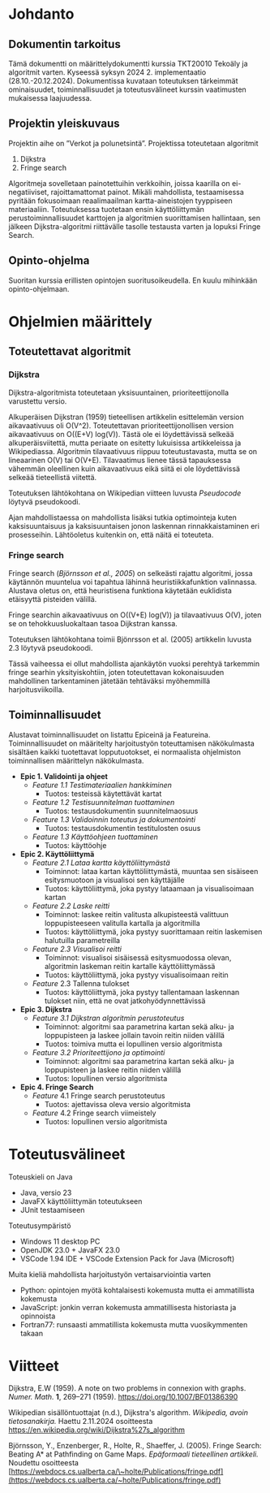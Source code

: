 # Johdanto

## Dokumentin tarkoitus

Tämä dokumentti on määrittelydokumentti kurssia TKT20010 Tekoäly ja algoritmit varten. Kyseessä syksyn 2024 2. implementaatio (28.10.-20.12.2024). Dokumentissa kuvataan toteutuksen tärkeimmät ominaisuudet, toiminnallisuudet ja toteutusvälineet kurssin vaatimusten mukaisessa laajuudessa.

## Projektin yleiskuvaus

Projektin aihe on ”Verkot ja polunetsintä”. Projektissa toteutetaan algoritmit

1.  Dijkstra
2.  Fringe search

Algoritmeja sovelletaan painotettuihin verkkoihin, joissa kaarilla on ei-negatiiviset, rajoittamattomat painot. Mikäli mahdollista, testaamisessa pyritään fokusoimaan reaalimaailman kartta-aineistojen tyyppiseen materiaaliin. Toteutuksessa tuotetaan ensin käyttöliittymän perustoiminnallisuudet karttojen ja algoritmien suorittamisen hallintaan, sen jälkeen Dijkstra-algoritmi riittävälle tasolle testausta varten ja lopuksi Fringe Search.

## Opinto-ohjelma

Suoritan kurssia erillisten opintojen suoritusoikeudella. En kuulu mihinkään opinto-ohjelmaan.

# Ohjelmien määrittely

## Toteutettavat algoritmit

### Dijkstra

Dijkstra-algoritmista toteutetaan yksisuuntainen, prioriteettijonolla varustettu versio.

Alkuperäisen Dijkstran (1959) tieteellisen artikkelin esittelemän version aikavaativuus oli O(V\^2). Toteutettavan prioriteettijonollisen version aikavaativuus on O((E+V) log(V)). Tästä ole ei löydettävissä selkeää alkuperäisviitettä, mutta periaate on esitetty lukuisissa artikkeleissa ja Wikipediassa. Algoritmin tilavaativuus riippuu toteutustavasta, mutta se on lineaarinen O(V) tai O(V+E). Tilavaatimus lienee tässä tapauksessa vähemmän oleellinen kuin aikavaativuus eikä siitä ei ole löydettävissä selkeää tieteellistä viitettä.

Toteutuksen lähtökohtana on Wikipedian viitteen luvusta *Pseudocode* löytyvä pseudokoodi.

Ajan mahdollistaessa on mahdollista lisäksi tutkia optimointeja kuten kaksisuuntaisuus ja kaksisuuntaisen jonon laskennan rinnakkaistaminen eri prosesseihin. Lähtöoletus kuitenkin on, että näitä ei toteuteta.

### Fringe search

Fringe search (*Björnsson et al., 2005*) on selkeästi rajattu algoritmi, jossa käytännön muuntelua voi tapahtua lähinnä heuristiikkafunktion valinnassa. Alustava oletus on, että heuristisena funktiona käytetään euklidista etäisyyttä pisteiden välillä.

Fringe searchin aikavaativuus on O((V+E) log(V)) ja tilavaativuus O(V), joten se on tehokkuusluokaltaan tasoa Dijkstran kanssa.

Toteutuksen lähtökohtana toimii Bjönrsson et al. (2005) artikkelin luvusta 2.3 löytyvä pseudokoodi.

Tässä vaiheessa ei ollut mahdollista ajankäytön vuoksi perehtyä tarkemmin fringe searhin yksityiskohtiin, joten toteutettavan kokonaisuuden mahdollinen tarkentaminen jätetään tehtäväksi myöhemmillä harjoitusviikoilla.

## Toiminnallisuudet

Alustavat toiminnallisuudet on listattu Epiceinä ja Featureina. Toiminnallisuudet on määritelty harjoitustyön toteuttamisen näkökulmasta sisältäen kaikki tuotettavat lopputuotokset, ei normaalista ohjelmiston toiminnallisen määrittelyn näkökulmasta.

-   **Epic 1. Validointi ja ohjeet**
    -   *Feature 1.1 Testimateriaalien hankkiminen*
        -   Tuotos: testeissä käytettävät kartat
    -   *Feature 1.2 Testisuunnitelman tuottaminen*
        -   Tuotos: testausdokumentin suunnitelmaosuus
    -   *Feature 1.3 Validoinnin toteutus ja dokumentointi*
        -   Tuotos: testausdokumentin testitulosten osuus
    -   *Feature 1.3 Käyttöohjeen tuottaminen*
        -   Tuotos: käyttöohje
-   **Epic 2. Käyttöliittymä**
    -   *Feature 2.1 Lataa kartta käyttöliittymästä*
        -   Toiminnot: lataa kartan käyttöliittymästä, muuntaa sen sisäiseen esitysmuotoon ja visualisoi sen käyttäjälle
        -   Tuotos: käyttöliittymä, joka pystyy lataamaan ja visualisoimaan kartan
    -   *Feature 2.2 Laske reitti*
        -   Toiminnot: laskee reitin valitusta alkupisteestä valittuun loppupisteeseen valitulla kartalla ja algoritmilla
        -   Tuotos: käyttöliittymä, joka pystyy suorittamaan reitin laskemisen halutuilla parametreilla
    -   *Feature 2.3 Visualisoi reitti*
        -   Toiminnot: visualisoi sisäisessä esitysmuodossa olevan, algoritmin laskeman reitin kartalle käyttöliittymässä
        -   Tuotos: käyttöliittymä, joka pystyy visualisoimaan reitin
    -   *Feature* 2.3 Tallenna tulokset
        -   Tuotos: käyttöliittymä, joka pystyy tallentamaan laskennan tulokset niin, että ne ovat jatkohyödynnettävissä
-   **Epic 3. Dijkstra**
    -   *Feature 3.1 Dijkstran algoritmin perustoteutus*
        -   Toiminnot: algoritmi saa parametrina kartan sekä alku- ja loppupisteen ja laskee jollain tavoin reitin niiden välillä
        -   Tuotos: toimiva mutta ei lopullinen versio algoritmista
    -   *Feature 3.2 Prioriteettijono ja optimointi*
        -   Toiminnot: algoritmi saa parametrina kartan sekä alku- ja loppupisteen ja laskee reitin niiden välillä
        -   Tuotos: lopullinen versio algoritmista
-   **Epic 4. Fringe Search**
    -   *Feature* 4.1 Fringe search perustoteutus
        -   Tuotos: ajettavissa oleva versio algoritmista
    -   *Feature* 4.2 Fringe search viimeistely
        -   Tuotos: lopullinen versio algoritmista

# Toteutusvälineet

Toteuskieli on Java

-   Java, versio 23
-   JavaFX käyttöliittymän toteutukseen
-   JUnit testaamiseen

Toteutusympäristö

-   Windows 11 desktop PC
-   OpenJDK 23.0 + JavaFX 23.0
-   VSCode 1.94 IDE + VSCode Extension Pack for Java (Microsoft)

Muita kieliä mahdollista harjoitustyön vertaisarviointia varten

-   Python: opintojen myötä kohtalaisesti kokemusta mutta ei ammatillista kokemusta
-   JavaScript: jonkin verran kokemusta ammatillisesta historiasta ja opinnoista
-   Fortran77: runsaasti ammatillista kokemusta mutta vuosikymmenten takaan

# Viitteet

Dijkstra, E.W (1959). A note on two problems in connexion with graphs. *Numer. Math.* **1**, 269–271 (1959). <https://doi.org/10.1007/BF01386390>

Wikipedian sisällöntuottajat (n.d.), Dijkstra's algorithm. *Wikipedia, avoin tietosanakirja.* Haettu 2.11.2024 osoitteesta <https://en.wikipedia.org/wiki/Dijkstra%27s_algorithm>

Björnsson, Y., Enzenberger, R., Holte, R., Shaeffer, J. (2005). Fringe Search: Beating A\* at Pathfinding on Game Maps. *Epäformaali tieteellinen artikkeli.* Noudettu osoitteesta [https://webdocs.cs.ualberta.ca/\~holte/Publications/fringe.pdf](https://webdocs.cs.ualberta.ca/~holte/Publications/fringe.pdf)

